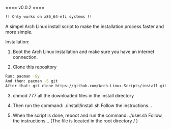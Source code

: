==== v0.0.2 ====                             
```bash
!! Only works on x86_64-efi systems !!
```
A simpel Arch Linux install script to make the installation process faster and more simple.

Installation:
1. Boot the Arch Linux installation and make sure you have an internet connection.

2. Clone this repository
```bash
Run: pacman -Sy
And then: pacman -S git
After that: git clone https://github.com/Arch-Linux-Scripts/install.git 
```
3. chmod 777 all the downloaded files in the install directory

4. Then run the command: ./install/install.sh 
Follow the instructions...

5. When the script is done, reboot and run the command: ./user.sh
Follow the instructions... 
(The file is located in the root directory / )
